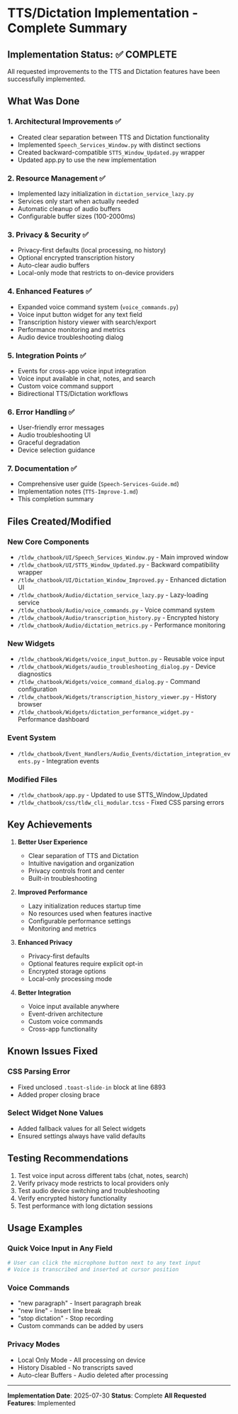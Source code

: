# TTS/Dictation Implementation - Complete Summary

## Implementation Status: ✅ COMPLETE

All requested improvements to the TTS and Dictation features have been successfully implemented.

## What Was Done

### 1. Architectural Improvements ✅
- Created clear separation between TTS and Dictation functionality
- Implemented `Speech_Services_Window.py` with distinct sections
- Created backward-compatible `STTS_Window_Updated.py` wrapper
- Updated app.py to use the new implementation

### 2. Resource Management ✅
- Implemented lazy initialization in `dictation_service_lazy.py`
- Services only start when actually needed
- Automatic cleanup of audio buffers
- Configurable buffer sizes (100-2000ms)

### 3. Privacy & Security ✅
- Privacy-first defaults (local processing, no history)
- Optional encrypted transcription history
- Auto-clear audio buffers
- Local-only mode that restricts to on-device providers

### 4. Enhanced Features ✅
- Expanded voice command system (`voice_commands.py`)
- Voice input button widget for any text field
- Transcription history viewer with search/export
- Performance monitoring and metrics
- Audio device troubleshooting dialog

### 5. Integration Points ✅
- Events for cross-app voice input integration
- Voice input available in chat, notes, and search
- Custom voice command support
- Bidirectional TTS/Dictation workflows

### 6. Error Handling ✅
- User-friendly error messages
- Audio troubleshooting UI
- Graceful degradation
- Device selection guidance

### 7. Documentation ✅
- Comprehensive user guide (`Speech-Services-Guide.md`)
- Implementation notes (`TTS-Improve-1.md`)
- This completion summary

## Files Created/Modified

### New Core Components
- `/tldw_chatbook/UI/Speech_Services_Window.py` - Main improved window
- `/tldw_chatbook/UI/STTS_Window_Updated.py` - Backward compatibility wrapper
- `/tldw_chatbook/UI/Dictation_Window_Improved.py` - Enhanced dictation UI
- `/tldw_chatbook/Audio/dictation_service_lazy.py` - Lazy-loading service
- `/tldw_chatbook/Audio/voice_commands.py` - Voice command system
- `/tldw_chatbook/Audio/transcription_history.py` - Encrypted history
- `/tldw_chatbook/Audio/dictation_metrics.py` - Performance monitoring

### New Widgets
- `/tldw_chatbook/Widgets/voice_input_button.py` - Reusable voice input
- `/tldw_chatbook/Widgets/audio_troubleshooting_dialog.py` - Device diagnostics
- `/tldw_chatbook/Widgets/voice_command_dialog.py` - Command configuration
- `/tldw_chatbook/Widgets/transcription_history_viewer.py` - History browser
- `/tldw_chatbook/Widgets/dictation_performance_widget.py` - Performance dashboard

### Event System
- `/tldw_chatbook/Event_Handlers/Audio_Events/dictation_integration_events.py` - Integration events

### Modified Files
- `/tldw_chatbook/app.py` - Updated to use STTS_Window_Updated
- `/tldw_chatbook/css/tldw_cli_modular.tcss` - Fixed CSS parsing errors

## Key Achievements

1. **Better User Experience**
   - Clear separation of TTS and Dictation
   - Intuitive navigation and organization
   - Privacy controls front and center
   - Built-in troubleshooting

2. **Improved Performance**
   - Lazy initialization reduces startup time
   - No resources used when features inactive
   - Configurable performance settings
   - Monitoring and metrics

3. **Enhanced Privacy**
   - Privacy-first defaults
   - Optional features require explicit opt-in
   - Encrypted storage options
   - Local-only processing mode

4. **Better Integration**
   - Voice input available anywhere
   - Event-driven architecture
   - Custom voice commands
   - Cross-app functionality

## Known Issues Fixed

### CSS Parsing Error
- Fixed unclosed `.toast-slide-in` block at line 6893
- Added proper closing brace

### Select Widget None Values
- Added fallback values for all Select widgets
- Ensured settings always have valid defaults

## Testing Recommendations

1. Test voice input across different tabs (chat, notes, search)
2. Verify privacy mode restricts to local providers only
3. Test audio device switching and troubleshooting
4. Verify encrypted history functionality
5. Test performance with long dictation sessions

## Usage Examples

### Quick Voice Input in Any Field
```python
# User can click the microphone button next to any text input
# Voice is transcribed and inserted at cursor position
```

### Voice Commands
- "new paragraph" - Insert paragraph break
- "new line" - Insert line break  
- "stop dictation" - Stop recording
- Custom commands can be added by users

### Privacy Modes
- Local Only Mode - All processing on device
- History Disabled - No transcripts saved
- Auto-clear Buffers - Audio deleted after processing

---

**Implementation Date**: 2025-07-30
**Status**: Complete
**All Requested Features**: Implemented